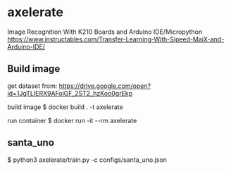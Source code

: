 # axelerate

Image Recognition With K210 Boards and Arduino IDE/Micropython
https://www.instructables.com/Transfer-Learning-With-Sipeed-MaiX-and-Arduino-IDE/

## Build image

get dataset from:
https://drive.google.com/open?id=1JgTLIERX9AFoiGF_2ST2_hzKoo0grEkp

build image
$ docker build . -t axelerate

run container
$ docker run -it --rm axelerate

## santa_uno

$ python3 axelerate/train.py -c configs/santa_uno.json
